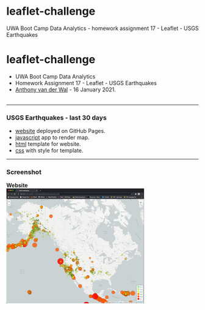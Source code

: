 # leaflet-challenge
UWA Boot Camp Data Analytics - homework assignment 17 - Leaflet - USGS Earthquakes


# leaflet-challenge
- UWA Boot Camp Data Analytics
- Homework Assignment 17 - Leaflet - USGS Earthquakes
- [Anthony van der Wal](https://anthonyvanderwal.github.io/my-first.html) - 16 January 2021.
<br><br>

---
### USGS Earthquakes - last 30 days
- [website](https://anthonyvanderwal.github.io/leaflet-challenge/leafletEarthquakes/) deployed on GitHub Pages.
- [javascript](./leafletEarthquakes/static/js/logic.js) app to render map.
- [html](./leafletEarthquakes/index.html) template for website.
- [css](./leafletEarthquakes/static/css/style.css) with style for template.

---
### Screenshot
**Website**  
<kbd><img style="margin-left:0px;border:0px solid blue;" 
     height='300' title="earthquakes"
     src="./leafletEarthquakes/static/img/leaflet-earthquakes.png" /></kbd>

